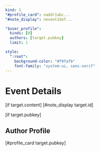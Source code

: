 ```yaml
---
kind: 1
"#profile_card": naddr1abc...
"#note_display": nevent1def...

"$user_profile":
  kinds: [0]
  authors: [target.pubkey]
  limit: 1

style:
  ":root":
    background-color: "#f9fafb"
    font-family: "system-ui, sans-serif"
---
```


# Event Details

[if target.content]
  [#note_display target.id]

[if target.pubkey]
  ## Author Profile
  [#profile_card target.pubkey]